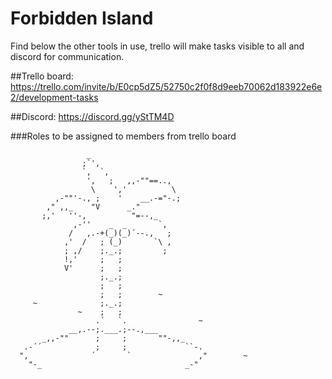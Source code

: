 # Forbidden Island
Find below the other tools in use, trello will make tasks visible to all and discord for communication.

##Trello board:
https://trello.com/invite/b/E0cp5dZ5/52750c2f0f8d9eeb70062d183922e6e2/development-tasks

##Discord:
https://discord.gg/yStTM4D

###Roles to be assigned to members from trello board

```
                 _
                ;`',
                `,  `,
                 ',   ;   ,,-""==..,
                  \    ','          \
          ,-""'-., ;    '    __.-="-.;
        ," ,,_    "V      _."
       ;,'   ''-,          "=--,_
              ,-''    _  _       `,
             /   ,.-+(_)(_)´--.,   ;
            ,'  /   ; (_)       `\ ,
            ; ,/    ;._.;         ;
            !,'     ;   ;
            V'      ;   ;
                    ;._.;
                    ;   ;
                    ;   ;        ~
     ~              ;._.;
               ~    ;   ;
                   .´   `.                ~
             __,.--;.___.;--.,___
       _,,-""      ;     ;       ""-,,_
   .-´´            ;     ;             ``-.
  ",              ´       `               ,"        ~
    "-_                                _-"
```
